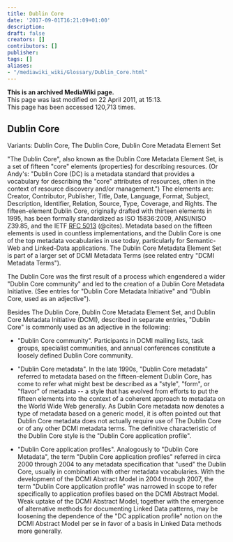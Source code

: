 ```yaml
---
title: Dublin Core
date: '2017-09-01T16:21:09+01:00'
description: 
draft: false
creators: []
contributors: []
publisher: 
tags: []
aliases:
- "/mediawiki_wiki/Glossary/Dublin_Core.html"
---
```


 **This is an archived MediaWiki page.**  
This page was last modified on 22 April 2011, at 15:13.  
This page has been accessed 120,713 times.

## Dublin Core 

Variants: Dublin Core, The Dublin Core, Dublin Core Metadata Element Set

"The Dublin Core", also known as the Dublin Core Metadata Element Set, is a set of fifteen "core" elements (properties) for describing resources. (Or Andy's: "Dublin Core (DC) is a metadata standard that provides a vocabulary for describing the "core" attributes of resources, often in the context of resource discovery and/or management.") The elements are: Creator, Contributor, Publisher, Title, Date, Language, Format, Subject, Description, Identifier, Relation, Source, Type, Coverage, and Rights. The fifteen-element Dublin Core, originally drafted with thirteen elements in 1995, has been formally standardized as ISO 15836:2009, ANSI/NISO Z39.85, and the IETF [RFC 5013](http://tools.ietf.org/html/rfc5013) (@cites). Metadata based on the fifteen elements is used in countless implementations, and the Dublin Core is one of the top metadata vocabularies in use today, particularly for Semantic-Web and Linked-Data applications. The Dublin Core Metadata Element Set is part of a larger set of DCMI Metadata Terms (see related entry "DCMI Metadata Terms").

The Dublin Core was the first result of a process which engendered a wider "Dublin Core community" and led to the creation of a Dublin Core Metadata Initiative. (See entries for "Dublin Core Metadata Initiative" and "Dublin Core, used as an adjective").

Besides The Dublin Core, Dublin Core Metadata Element Set, and Dublin Core Metadata Initiative (DCMI), described in separate entries, "Dublin Core" is commonly used as an adjective in the following:

- "Dublin Core community". Participants in DCMI mailing lists, task groups, specialist communities, and annual conferences constitute a loosely defined Dublin Core community.

- "Dublin Core metadata". In the late 1990s, "Dublin Core metadata" referred to metadata based on the fifteen-element Dublin Core, has come to refer what might best be described as a "style", "form", or "flavor" of metadata -- a style that has evolved from efforts to put the fifteen elements into the context of a coherent approach to metadata on the World Wide Web generally. As Dublin Core metadata now denotes a type of metadata based on a generic model, it is often pointed out that Dublin Core metadata does not actually require use of The Dublin Core or of any other DCMI metadata terms. The definitive characteristic of the Dublin Core style is the "Dublin Core application profile".

- "Dublin Core application profiles". Analogously to "Dublin Core Metadata", the term "Dublin Core application profiles" referred in circa 2000 through 2004 to any metadata specification that "used" the Dublin Core, usually in combination with other metadata vocabularies. With the development of the DCMI Abstract Model in 2004 through 2007, the term "Dublin Core application profile" was narrowed in scope to refer specifically to application profiles based on the DCMI Abstract Model. Weak uptake of the DCMI Abstract Model, together with the emergence of alternative methods for documenting Linked Data patterns, may be loosening the dependence of the "DC application profile" notion on the DCMI Abstract Model per se in favor of a basis in Linked Data methods more generally.

